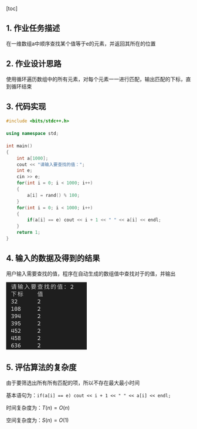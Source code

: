 [toc]

## 1. 作业任务描述

在一维数组a中顺序查找某个值等于e的元素，并返回其所在的位置

## 2. 作业设计思路

使用循环遍历数组中的所有元素，对每个元素一一进行匹配，输出匹配的下标，直到循环结束

## 3. 代码实现

``` c++
#include <bits/stdc++.h>

using namespace std;

int main()
{
    int a[1000];
    cout << "请输入要查找的值：";
    int e;
    cin >> e;
    for(int i = 0; i < 1000; i++)
    {
        a[i] = rand() % 100;
    }
    for(int i = 0; i < 1000; i++)
    {
        if(a[i] == e) cout << i + 1 << " " << a[i] << endl;
    }
    return 1;
}
```

## 4. 输入的数据及得到的结果

用户输入需要查找的值，程序在自动生成的数组值中查找对于的值，并输出

![result](result.png)

## 5. 评估算法的复杂度

由于要筛选出所有所有匹配的项，所以不存在最大最小时间

基本语句为：`if(a[i] == e) cout << i + 1 << " " << a[i] << endl;`

时间复杂度为：$T(n) = O(n)$

空间复杂度为：$S(n) = O(1)$
